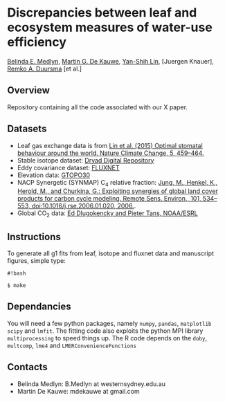 # Discrepancies between leaf and ecosystem measures of water-use efficiency

[Belinda E. Medlyn](https://bmedlyn.wordpress.com/),
[Martin G. De Kauwe](https://mdekauwe.github.io/),
[Yan-Shih Lin](https://sites.google.com/site/yanshihlin/),
[Juergen Knauer],
[Remko A. Duursma](http://www.remkoduursma.com/)
[et al.]

## Overview ##
Repository containing all the code associated with our X paper.

## Datasets

* Leaf gas exchange data is from [Lin et al. (2015) Optimal stomatal behaviour around the world. Nature Climate Change, 5, 459–464.](http://www.nature.com/nclimate/journal/v5/n5/full/nclimate2550.html)
* Stable isotope dataset: [Dryad Digital Repository](http://dx.doi.org/10.5061/dryad.3jh61)
* Eddy covariance dataset: [FLUXNET](http://www.fluxdata.org/DataInfo/default.aspx)
* Elevation data: [GTOPO30](http://www.geonames.org/export/ws-overview.html)
* NACP Synergetic (SYNMAP) C<sub>4</sub> relative fraction: [Jung, M., Henkel, K., Herold, M., and Churkina, G.: Exploiting synergies of
global land cover products for carbon cycle modeling. Remote Sens. Environ.,
101, 534–553, doi:10.1016/j.rse.2006.01.020, 2006.](https://www.bgc-jena.mpg.de/bgi/uploads/Publ/Publications/Jung_et_al_2006.pdf).
* Global CO<sub>2</sub> data: [Ed Dlugokencky and Pieter Tans, NOAA/ESRL]( ftp://aftp.cmdl.noaa.gov/products/trends/co2/co2_annmean_gl.txt)


## Instructions

To generate all g1 fits from leaf, isotope and fluxnet data and manuscript figures, simple type:

```
#!bash

$ make
```

## Dependancies

You will need a few python packages, namely `numpy`, `pandas`, `matplotlib` `scipy` and `lmfit`. The fitting code also exploits the python MPI library `multiprocessing` to speed things up. The R code depends on the `doby`, `multcomp`, `lme4` and `LMERConvenienceFunctions`

## Contacts
- Belinda Medlyn: B.Medlyn at westernsydney.edu.au
- Martin De Kauwe: mdekauwe at gmail.com
